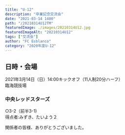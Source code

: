 ```yaml
---
title: "U-12"
description: "卒業記念交流会"
date: "2021-03-14 1400"
path: "/20210314U12TM"
featuredImage: ./images/20210314U12.jpg
featuredImageAlt: "20210314U12"
tags: ["交流会"]
author: "FC Esblanco"
category: "2020年度U-12"
---
```


## 日時・会場

2021年3月14日（日）14:00キックオフ（11人制20分ハーフ）<br>
臨海競技場

### 中央レッドスターズ  
○3-2（前半3-1)  
得点者:みずき、たいよう２

関係者の皆様、ありがとうございました。
